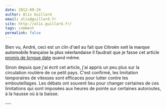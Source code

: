 ```yaml
---
date: 2012-09-24
author: Alix Guillard
email: alix@guillard.fr
site: http://alix.guillard.fr/
tags: comment
permalink: false
---
```


<p>Bien vu, André, ceci est un clin d'œil au fait que&nbsp;<strong style="font-family: Helvetica, Arial, sans-serif; color: rgb(79, 79, 79); font-size: 14px; text-align: justify; ">Citroën soit la marque automobile française la plus néerlandaise</strong> Il faudrait que je fasse cet article <a href="/bon-anniversaire-la-2cv/" title="article sur la deuche">promis de longue date</a> quand même.</p>
<p>Sinon depuis que j'ai écrit cet article, j'ai appris un peu plus sur la circulation routière de ce petit pays. C'est confirmé, les limitation temporaires de vitesses sont efficaces pour lutter contre les embouteillages. Les débats ont souvent lieu pour changer certaines de ces limitations qui sont imposées aux heures de pointe sur certaines autoroutes, à la hausse où à la baisse.</p>
---